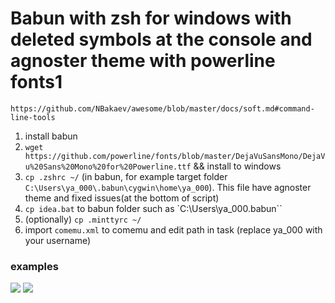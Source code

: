 # Babun with zsh for windows with deleted symbols at the console and agnoster theme with powerline fonts1

`https://github.com/NBakaev/awesome/blob/master/docs/soft.md#command-line-tools`

1) install babun
2) `wget https://github.com/powerline/fonts/blob/master/DejaVuSansMono/DejaVu%20Sans%20Mono%20for%20Powerline.ttf` && install to windows
3) `cp .zshrc ~/` (in babun, for example target folder `C:\Users\ya_000\.babun\cygwin\home\ya_000`). This file have agnoster theme and fixed issues(at the bottom of script)
4) `cp idea.bat` to babun folder such as `C:\Users\ya_000\.babun``
5) (optionally) `cp .minttyrc ~/`
6) import `comemu.xml` to comemu and edit path in task (replace ya_000 with your username)


### examples

![](https://raw.githubusercontent.com/NBakaev/awesome/master/common/comemu_1.jpg)
![](https://raw.githubusercontent.com/NBakaev/awesome/master/common/comemu_2.jpg)
